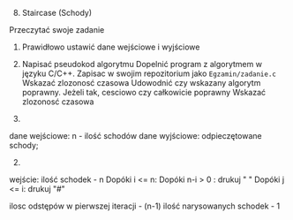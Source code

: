 8) Staircase (Schody)

Przeczytać swoje zadanie
1. Prawidłowo ustawić dane wejściowe i wyjściowe
2. Napisać pseudokod algorytmu
Dopelnić program z algorytmem w języku C/C++. Zapisac w swojim repozitorium jako `Egzamin/zadanie.c`
Wskazać zlozonosć czasowa
Udowodnić czy wskazany algorytm poprawny. Jeżeli tak, cesciowo czy całkowicie poprawny
Wskazać zlozonosć czasowa

1.
dane wejściowe: n - ilość schodów
dane wyjściowe: odpieczętowane schody;

2.
wejście: ilość schodek - n
  Dopóki i <= n:
    Dopóki n-i > 0 : drukuj " "
    Dopóki j <= i: drukuj "#"




ilosc odstępów w pierwszej iteracji - (n-1)
ilość narysowanych schodek - 1
